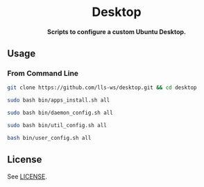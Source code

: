 <h1 align="center">
  Desktop
</h1>

<h4 align="center">
  Scripts to configure a custom Ubuntu Desktop.
</h4>


## Usage

### From Command Line

```bash
git clone https://github.com/lls-ws/desktop.git && cd desktop
```
```bash
sudo bash bin/apps_install.sh all
```
```bash
sudo bash bin/daemon_config.sh all
```
```bash
sudo bash bin/util_config.sh all
```
```bash
bash bin/user_config.sh all

```


## License

See [LICENSE](LICENSE).
